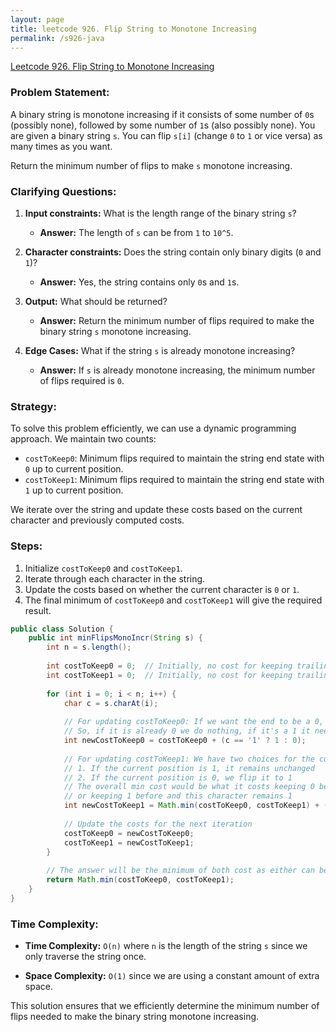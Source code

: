 ```yaml
---
layout: page
title: leetcode 926. Flip String to Monotone Increasing
permalink: /s926-java
---
```

[Leetcode 926. Flip String to Monotone Increasing](https://algoadvance.github.io/algoadvance/l926)
### Problem Statement:

A binary string is monotone increasing if it consists of some number of `0`s (possibly none), followed by some number of `1`s (also possibly none). You are given a binary string `s`. You can flip `s[i]` (change `0` to `1` or vice versa) as many times as you want.

Return the minimum number of flips to make `s` monotone increasing.

### Clarifying Questions:
1. **Input constraints:** What is the length range of the binary string `s`?
   - **Answer:** The length of `s` can be from `1` to `10^5`.

2. **Character constraints:** Does the string contain only binary digits (`0` and `1`)?
   - **Answer:** Yes, the string contains only `0`s and `1`s.

3. **Output:** What should be returned?
   - **Answer:** Return the minimum number of flips required to make the binary string `s` monotone increasing.

4. **Edge Cases:** What if the string `s` is already monotone increasing?
   - **Answer:** If `s` is already monotone increasing, the minimum number of flips required is `0`.

### Strategy:

To solve this problem efficiently, we can use a dynamic programming approach. We maintain two counts:
- `costToKeep0`: Minimum flips required to maintain the string end state with `0` up to current position.
- `costToKeep1`: Minimum flips required to maintain the string end state with `1` up to current position.

We iterate over the string and update these costs based on the current character and previously computed costs.

### Steps:
1. Initialize `costToKeep0` and `costToKeep1`.
2. Iterate through each character in the string.
3. Update the costs based on whether the current character is `0` or `1`.
4. The final minimum of `costToKeep0` and `costToKeep1` will give the required result.

```java
public class Solution {
    public int minFlipsMonoIncr(String s) {
        int n = s.length();
        
        int costToKeep0 = 0;  // Initially, no cost for keeping trailing 0's
        int costToKeep1 = 0;  // Initially, no cost for keeping trailing 1's
        
        for (int i = 0; i < n; i++) {
            char c = s.charAt(i);
            
            // For updating costToKeep0: If we want the end to be a 0, we can't convert this 0
            // So, if it is already 0 we do nothing, if it's a 1 it needs to be flipped to 0.
            int newCostToKeep0 = costToKeep0 + (c == '1' ? 1 : 0);
            
            // For updating costToKeep1: We have two choices for the current position to end in 1:
            // 1. If the current position is 1, it remains unchanged
            // 2. If the current position is 0, we flip it to 1
            // The overall min cost would be what it costs keeping 0 before this plus flip 0 to 1
            // or keeping 1 before and this character remains 1
            int newCostToKeep1 = Math.min(costToKeep0, costToKeep1) + (c == '0' ? 1 : 0);
            
            // Update the costs for the next iteration
            costToKeep0 = newCostToKeep0;
            costToKeep1 = newCostToKeep1;
        }
        
        // The answer will be the minimum of both cost as either can be candidates for valid end states
        return Math.min(costToKeep0, costToKeep1);
    }
}
```

### Time Complexity:

- **Time Complexity:** `O(n)` where `n` is the length of the string `s` since we only traverse the string once.

- **Space Complexity:** `O(1)` since we are using a constant amount of extra space.

This solution ensures that we efficiently determine the minimum number of flips needed to make the binary string monotone increasing.
